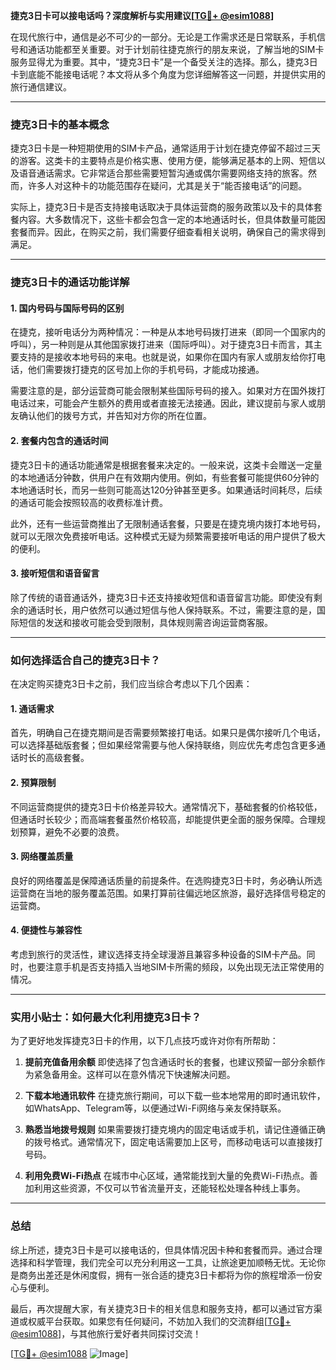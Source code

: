 **捷克3日卡可以接电话吗？深度解析与实用建议[[TG💪+ @esim1088](https://t.me/s/esim1088)]**

在现代旅行中，通信是必不可少的一部分。无论是工作需求还是日常联系，手机信号和通话功能都至关重要。对于计划前往捷克旅行的朋友来说，了解当地的SIM卡服务显得尤为重要。其中，“捷克3日卡”是一个备受关注的选择。那么，捷克3日卡到底能不能接电话呢？本文将从多个角度为您详细解答这一问题，并提供实用的旅行通信建议。

---

### 捷克3日卡的基本概念

捷克3日卡是一种短期使用的SIM卡产品，通常适用于计划在捷克停留不超过三天的游客。这类卡的主要特点是价格实惠、使用方便，能够满足基本的上网、短信以及语音通话需求。它非常适合那些需要短暂沟通或偶尔需要网络支持的旅客。然而，许多人对这种卡的功能范围存在疑问，尤其是关于“能否接电话”的问题。

实际上，捷克3日卡是否支持接电话取决于具体运营商的服务政策以及卡的具体套餐内容。大多数情况下，这些卡都会包含一定的本地通话时长，但具体数量可能因套餐而异。因此，在购买之前，我们需要仔细查看相关说明，确保自己的需求得到满足。

---

### 捷克3日卡的通话功能详解

#### 1. **国内号码与国际号码的区别**
在捷克，接听电话分为两种情况：一种是从本地号码拨打进来（即同一个国家内的呼叫），另一种则是从其他国家拨打进来（国际呼叫）。对于捷克3日卡而言，其主要支持的是接收本地号码的来电。也就是说，如果你在国内有家人或朋友给你打电话，他们需要拨打捷克的区号加上你的手机号码，才能成功接通。

需要注意的是，部分运营商可能会限制某些国际号码的接入。如果对方在国外拨打电话过来，可能会产生额外的费用或者直接无法接通。因此，建议提前与家人或朋友确认他们的拨号方式，并告知对方你的所在位置。

#### 2. **套餐内包含的通话时间**
捷克3日卡的通话功能通常是根据套餐来决定的。一般来说，这类卡会赠送一定量的本地通话分钟数，供用户在有效期内使用。例如，有些套餐可能提供60分钟的本地通话时长，而另一些则可能高达120分钟甚至更多。如果通话时间耗尽，后续的通话可能会按照较高的收费标准计费。

此外，还有一些运营商推出了无限制通话套餐，只要是在捷克境内拨打本地号码，就可以无限次免费接听电话。这种模式无疑为频繁需要接听电话的用户提供了极大的便利。

#### 3. **接听短信和语音留言**
除了传统的语音通话外，捷克3日卡还支持接收短信和语音留言功能。即使没有剩余的通话时长，用户依然可以通过短信与他人保持联系。不过，需要注意的是，国际短信的发送和接收可能会受到限制，具体规则需咨询运营商客服。

---

### 如何选择适合自己的捷克3日卡？

在决定购买捷克3日卡之前，我们应当综合考虑以下几个因素：

#### 1. **通话需求**
首先，明确自己在捷克期间是否需要频繁接打电话。如果只是偶尔接听几个电话，可以选择基础版套餐；但如果经常需要与他人保持联络，则应优先考虑包含更多通话时长的高级套餐。

#### 2. **预算限制**
不同运营商提供的捷克3日卡价格差异较大。通常情况下，基础套餐的价格较低，但通话时长较少；而高端套餐虽然价格较高，却能提供更全面的服务保障。合理规划预算，避免不必要的浪费。

#### 3. **网络覆盖质量**
良好的网络覆盖是保障通话质量的前提条件。在选购捷克3日卡时，务必确认所选运营商在当地的服务覆盖范围。如果打算前往偏远地区旅游，最好选择信号稳定的运营商。

#### 4. **便捷性与兼容性**
考虑到旅行的灵活性，建议选择支持全球漫游且兼容多种设备的SIM卡产品。同时，也要注意手机是否支持插入当地SIM卡所需的频段，以免出现无法正常使用的情况。

---

### 实用小贴士：如何最大化利用捷克3日卡？

为了更好地发挥捷克3日卡的作用，以下几点技巧或许对你有所帮助：

1. **提前充值备用余额**
   即使选择了包含通话时长的套餐，也建议预留一部分余额作为紧急备用金。这样可以在意外情况下快速解决问题。

2. **下载本地通讯软件**
   在捷克旅行期间，可以下载一些本地常用的即时通讯软件，如WhatsApp、Telegram等，以便通过Wi-Fi网络与亲友保持联系。

3. **熟悉当地拨号规则**
   如果需要拨打捷克境内的固定电话或手机，请记住遵循正确的拨号格式。通常情况下，固定电话需要加上区号，而移动电话可以直接拨打号码。

4. **利用免费Wi-Fi热点**
   在城市中心区域，通常能找到大量的免费Wi-Fi热点。善加利用这些资源，不仅可以节省流量开支，还能轻松处理各种线上事务。

---

### 总结

综上所述，捷克3日卡是可以接电话的，但具体情况因卡种和套餐而异。通过合理选择和科学管理，我们完全可以充分利用这一工具，让旅途更加顺畅无忧。无论你是商务出差还是休闲度假，拥有一张合适的捷克3日卡都将为你的旅程增添一份安心与便利。

最后，再次提醒大家，有关捷克3日卡的相关信息和服务支持，都可以通过官方渠道或权威平台获取。如果您有任何疑问，不妨加入我们的交流群组[[TG💪+ @esim1088](https://t.me/s/esim1088)]，与其他旅行爱好者共同探讨交流！

[[TG💪+ @esim1088](https://t.me/s/esim1088) ![Image](https://i.postimg.cc/4NQfJmqS/Snipaste-2025-05-13-00-14-12.png)]